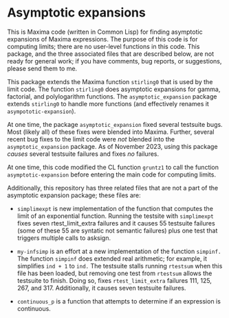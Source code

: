 # Asymptotic expansions

This is Maxima code (written in Common Lisp) for finding asymptotic expansions of Maxima expressions. The purpose of this code is for computing limits; there are no user-level functions in this code. This package, and the three associated files that are described below, are not ready for general work; if you 
have comments, bug reports, or suggestions, please send them to
me.

This package extends the Maxima function `stirling0` 
that is used by the limit code. The function `stirling0` does asymptotic expansions for gamma, factorial, and polylogarithm functions. The `asymptotic_expansion` package extends `stirling0` to handle more functions (and effectively renames it `asympototic-expansion`).

At one time, the package `asymptotic_expansion` fixed several testsuite bugs. Most (likely all) of these fixes were blended into Maxima. Further, several recent bug fixes to the limit code were _not_ blended into the `asymptotic_expansion` package. As of November 2023, using this package _causes_ several testsuite failures and fixes _no_ failures.

At one time, this code modified the CL function `gruntz1` to call the function `asymptotic-expansion` before entering the main code for computing limits.

Additionally, this repository has three related files that are not a part of the
asymptotic expansion package; these files are:

* `simplimexpt` is new implementation of the function that computes the limit of an exponential function. Running the testsite with `simplimexpt` fixes seven rtest_limit_extra failures and it causes 55 testsuite failures (some of these 55 are syntatic not semantic failures) plus one test that triggers multiple calls to asksign.

* `my-infsimp` is an effort at a new implementation of the function `simpinf.` The function `simpinf` does extended real arithmetic; for example, it 
simplifies `ind + 1` to `ind.` The testsuite stalls running `rtestsum` when this file has been loaded, but removing one test from `rtestsum` allows the testsuite to finish. Doing so, fixes `rtest_limit_extra` failures 111, 125, 267, and 317. Additionally, it causes seven testsuite failures.

* `continuous_p` is a function that attempts to determine if an expression is continuous.


